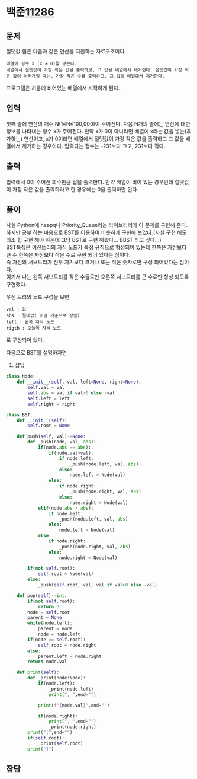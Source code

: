 # 백준[11286](https://www.acmicpc.net/problem/11286)
## 문제

절댓값 힙은 다음과 같은 연산을 지원하는 자료구조이다.

    배열에 정수 x (x ≠ 0)를 넣는다.
    배열에서 절댓값이 가장 작은 값을 출력하고, 그 값을 배열에서 제거한다. 절댓값이 가장 작은 값이 여러개일 때는, 가장 작은 수를 출력하고, 그 값을 배열에서 제거한다.

프로그램은 처음에 비어있는 배열에서 시작하게 된다.

## 입력
첫째 줄에 연산의 개수 N(1≤N≤100,000)이 주어진다. 다음 N개의 줄에는 연산에 대한 정보를 나타내는 정수 x가 주어진다. 만약 x가 0이 아니라면 배열에 x라는 값을 넣는(추가하는) 연산이고, x가 0이라면 배열에서 절댓값이 가장 작은 값을 출력하고 그 값을 배열에서 제거하는 경우이다. 입력되는 정수는 -231보다 크고, 231보다 작다.

## 출력
입력에서 0이 주어진 회수만큼 답을 출력한다. 만약 배열이 비어 있는 경우인데 절댓값이 가장 작은 값을 출력하라고 한 경우에는 0을 출력하면 된다.

## 풀이
사실 Python에 heapq나 Priority_Queue라는 라이브러리가 이 문제를 구현해 준다. 하지만 공부 하는 마음으로 BST를 이용하여 비슷하게 구현해 보았다.(사실 구현 해도 최소 힙 구현 해야 하는데 그냥 BST로 구현 해봤다... BBST 하고 싶다...)  
BST특징은 이진트리의 자식 노드가 특정 규칙으로 형성되어 있는데 한쪽은 자신보다 큰 수 한쪽은 자신보다 작은 수로 구현 되어 있다는 점이다.  
즉 자신의 서브트리가 전부 자기보다 크거나 또는 작은 숫자로만 구성 되어있다는 점이다.  
여기서 나는 왼쪽 서브트리를 작은 수들로만 오른쪽 서브트리를 큰 수로만 형성 되도록 구현했다.   

우선 트리의 노드 구성을 보면

    val : 값
    abs : 절대값( 이걸 기준으로 정렬)
    left : 왼쪽 자식 노드
    rigth : 오늘쪽 자식 노드

로 구성되어 있다.

다음으로 BST를 설명하자면

1. 삽입  


```python
class Node:
    def __init__(self, val, left=None, right=None):
        self.val = val
        self.abs = val if val>0 else -val
        self.left = left
        self.right = right

class BST:
    def __init__(self):
        self.root = None

    def push(self, val)->None:
        def _push(node, val, abs):
            if(node.abs == abs):
                if(node.val>val):
                    if node.left:
                        _push(node.left, val, abs)
                    else:
                        node.left = Node(val)
                else:
                    if node.right:
                        _push(node.right, val, abs)
                    else:
                        node.right = Node(val)
            elif(node.abs > abs):
                if node.left:
                    _push(node.left, val, abs)
                else:
                    node.left = Node(val)
            else:
                if node.right:
                    _push(node.right, val, abs)
                else:
                    node.right = Node(val)

        if(not self.root):
            self.root = Node(val)
        else:
            _push(self.root, val, val if val>0 else -val)

    def pop(self)->int:
        if(not self.root):
            return 0
        node = self.root
        parent = None
        while(node.left):
            parent = node
            node = node.left
        if(node == self.root):
            self.root = node.right
        else:
            parent.left = node.right
        return node.val

    def print(self):
        def _print(node:Node):
            if(node.left):
                _print(node.left)
                print(", ",end="")

            print(f"{node.val}",end="")

            if(node.right):
                print(", ",end="")
                _print(node.right)
        print("[",end="")
        if(self.root):
            _print(self.root)
        print("]")
```

## 잡담
